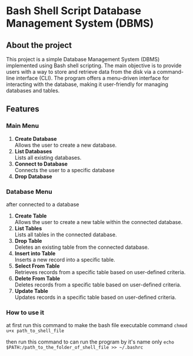 # Bash Shell Script Database Management System (DBMS)

## About the project
This project is a simple Database Management System (DBMS) implemented using Bash shell scripting. The main objective is to provide users with a way to store and retrieve data from the disk via a command-line interface (CLI). The program offers a menu-driven interface for interacting with the database, making it user-friendly for managing databases and tables.

## Features

### Main Menu
1. **Create Database**  
   Allows the user to create a new database.
2. **List Databases**  
   Lists all existing databases.
3. **Connect to Database**  
   Connects the user to a specific database
4. **Drop Database**  

### Database Menu
after connected to a database

1. **Create Table**  
   Allows the user to create a new table within the connected database.
2. **List Tables**  
   Lists all tables in the connected database.
3. **Drop Table**  
   Deletes an existing table from the connected database.
4. **Insert into Table**  
   Inserts a new record into a specific table.
5. **Select From Table**  
   Retrieves records from a specific table based on user-defined criteria.
6. **Delete From Table**  
   Deletes records from a specific table based on user-defined criteria.
7. **Update Table**  
   Updates records in a specific table based on user-defined criteria.
### How to use it

at first run this command to make the bash file executable command ```chmod u+x path_to_shell_file```

then run this command to can run the program by it's name only ```echo $PATH:/path_to_the_folder_of_shell_file >> ~/.bashrc```
